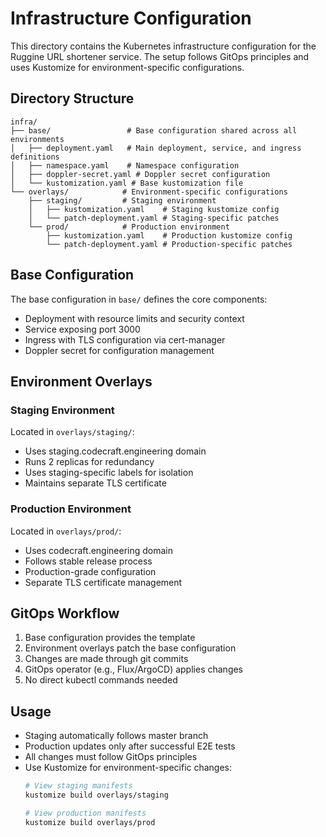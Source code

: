 # Infrastructure Configuration

This directory contains the Kubernetes infrastructure configuration for the Ruggine URL shortener service. The setup follows GitOps principles and uses Kustomize for environment-specific configurations.

## Directory Structure

```
infra/
├── base/                 # Base configuration shared across all environments
│   ├── deployment.yaml   # Main deployment, service, and ingress definitions
│   ├── namespace.yaml    # Namespace configuration
│   ├── doppler-secret.yaml # Doppler secret configuration
│   └── kustomization.yaml # Base kustomization file
└── overlays/            # Environment-specific configurations
    ├── staging/         # Staging environment
    │   ├── kustomization.yaml    # Staging kustomize config
    │   └── patch-deployment.yaml # Staging-specific patches
    └── prod/            # Production environment
        ├── kustomization.yaml    # Production kustomize config
        └── patch-deployment.yaml # Production-specific patches
```

## Base Configuration

The base configuration in `base/` defines the core components:
- Deployment with resource limits and security context
- Service exposing port 3000
- Ingress with TLS configuration via cert-manager
- Doppler secret for configuration management

## Environment Overlays

### Staging Environment
Located in `overlays/staging/`:
- Uses staging.codecraft.engineering domain
- Runs 2 replicas for redundancy
- Uses staging-specific labels for isolation
- Maintains separate TLS certificate

### Production Environment
Located in `overlays/prod/`:
- Uses codecraft.engineering domain
- Follows stable release process
- Production-grade configuration
- Separate TLS certificate management

## GitOps Workflow

1. Base configuration provides the template
2. Environment overlays patch the base configuration
3. Changes are made through git commits
4. GitOps operator (e.g., Flux/ArgoCD) applies changes
5. No direct kubectl commands needed

## Usage

- Staging automatically follows master branch
- Production updates only after successful E2E tests
- All changes must follow GitOps principles
- Use Kustomize for environment-specific changes:
  ```bash
  # View staging manifests
  kustomize build overlays/staging
  
  # View production manifests
  kustomize build overlays/prod
  ```
